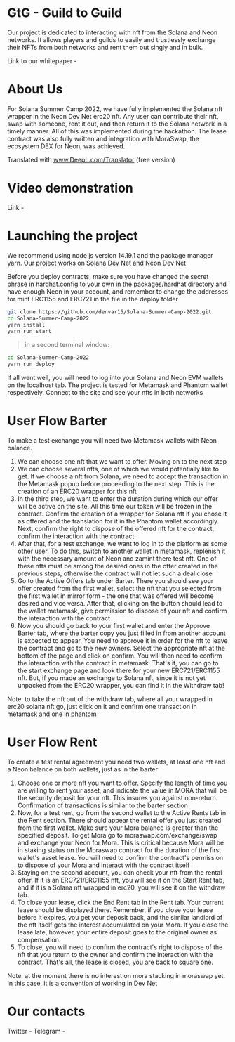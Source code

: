 # GtG - Guild to Guild
Our project is dedicated to interacting with nft from the Solana and Neon networks. 
It allows players and guilds to easily and trustlessly exchange their NFTs from both networks and rent them out singly and in bulk.

Link to our whitepaper - 

# About Us
For Solana Summer Camp 2022, we have fully implemented the Solana nft wrapper in the Neon Dev Net erc20 nft. Any user can contribute their nft, swap with someone, rent it out, and then return it to the Solana network in a timely manner. All of this was implemented during the hackathon. The lease contract was also fully written and integration with MoraSwap, the ecosystem DEX for Neon, was achieved.

Translated with www.DeepL.com/Translator (free version)

# Video demonstration
Link - 

# Launching the project
We recommend using node js version 14.19.1 and the package manager yarn. Our project works on Solana Dev Net and Neon Dev Net

Before you deploy contracts, make sure you have changed the secret phrase in hardhat.config to your own in the packages/hardhat directory and have enough Neon in your account, and remember to change the addresses for mint ERC1155 and ERC721 in the file in the deploy folder

```bash
git clone https://github.com/denvar15/Solana-Summer-Camp-2022.git
cd Solana-Summer-Camp-2022
yarn install
yarn run start
```

> in a second terminal window:

```bash
cd Solana-Summer-Camp-2022
yarn run deploy
```

If all went well, you will need to log into your Solana and Neon EVM wallets on the localhost tab. The project is tested for Metamask and Phantom wallet respectively. Connect to the site and see your nfts in both networks

# User Flow Barter

To make a test exchange you will need two Metamask wallets with Neon balance.

1. We can choose one nft that we want to offer. Moving on to the next step
2. We can choose several nfts, one of which we would potentially like to get. If we choose a nft from Solana, we need to accept the transaction in the Metamask popup before proceeding to the next step. This is the creation of an ERC20 wrapper for this nft
3. In the third step, we want to enter the duration during which our offer will be active on the site. All this time our token will be frozen in the contract. Confirm the creation of a wrapper for Solana nft if you chose it as offered and the translation for it in the Phantom wallet accordingly. Next, confirm the right to dispose of the offered nft for the contract, confirm the interaction with the contract.
4. After that, for a test exchange, we want to log in to the platform as some other user. To do this, switch to another wallet in metamask, replenish it with the necessary amount of Neon and zamint there test nft. One of these nfts must be among the desired ones in the offer created in the previous steps, otherwise the contract will not let such a deal close
5. Go to the Active Offers tab under Barter. There you should see your offer created from the first wallet, select the nft that you selected from the first wallet in mirror form - the one that was offered will become desired and vice versa. After that, clicking on the button should lead to the wallet metamask, give permission to dispose of your nft and confirm the interaction with the contract
6. Now you should go back to your first wallet and enter the Approve Barter tab, where the barter copy you just filled in from another account is expected to appear. You need to approve it in order for the nft to leave the contract and go to the new owners. Select the appropriate nft at the bottom of the page and click on confirm. You will then need to confirm the interaction with the contract in metamask. That's it, you can go to the start exchange page and look there for your new ERC721/ERC1155 nft. But, if you made an exchange to Solana nft, since it is not yet unpacked from the ERC20 wrapper, you can find it in the Withdraw tab!

Note: to take the nft out of the withdraw tab, where all your wrapped in erc20 solana nft go, just click on it and confirm one transaction in metamask and one in phantom

# User Flow Rent

To create a test rental agreement you need two wallets, at least one nft and a Neon balance on both wallets, just as in the barter

1. Choose one or more nft you want to offer. Specify the length of time you are willing to rent your asset, and indicate the value in MORA that will be the security deposit for your nft. This insures you against non-return. Confirmation of transactions is similar to the barter section
2. Now, for a test rent, go from the second wallet to the Active Rents tab in the Rent section. There should appear the rental offer you just created from the first wallet. Make sure your Mora balance is greater than the specified deposit. To get Mora go to moraswap.com/exchange/swap and exchange your Neon for Mora. This is critical because Mora will be in staking status on the Moraswap contract for the duration of the first wallet's asset lease. You will need to confirm the contract's permission to dispose of your Mora and interact with the contract itself
3. Staying on the second account, you can check your nft from the rental offer. If it is an ERC721/ERC1155 nft, you will see it on the Start Rent tab, and if it is a Solana nft wrapped in erc20, you will see it on the withdraw tab. 
4. To close your lease, click the End Rent tab in the Rent tab. Your current lease should be displayed there. Remember, if you close your lease before it expires, you get your deposit back, and the similar landlord of the nft itself gets the interest accumulated on your Mora. If you close the lease late, however, your entire deposit goes to the original owner as compensation.
5. To close, you will need to confirm the contract's right to dispose of the nft that you return to the owner and confirm the interaction with the contract. That's all, the lease is closed, you are back to square one.

Note: at the moment there is no interest on mora stacking in moraswap yet. In this case, it is a convention of working in Dev Net

# Our contacts

Twitter - 
Telegram - 
